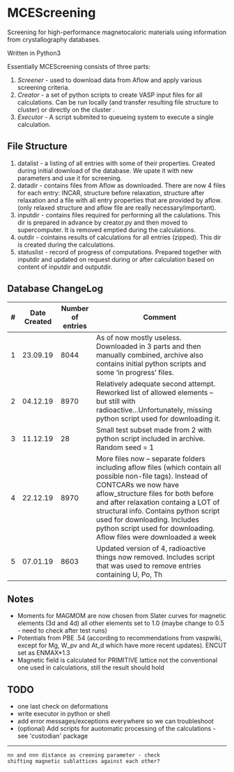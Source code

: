 # MCEScreening
Screening for high-performance magnetocaloric materials using information from crystallography databases.

Written in Python3

Essentially MCEScreening consists of three parts:
1. _*Screener*_ - used to download data from Aflow and apply various screening criteria.   
2. _*Creator*_ - a set of python scripts to create VASP input files for all calculations. Can be run locally (and transfer resulting file structure to cluster) or directly on the cluster .
3. _*Executor*_ - A script submited to queueing system to execute a single calculation. 

File Structure
---

1. datalist - a listing of all entries with some of their properties. Created during initial download of the database. We upate it with new parameters and use it for screening.
2. datadir - contains files from Aflow as downloaded. There are now 4 files for each entry: INCAR, structure before relaxation, structure after relaxation and a file with all entry properties that are provided by aflow. (only relaxed structure and aflow file are really necessary/important).
3. inputdir - contains files required for performing all the calulations. This dir is prepared in advance by creator.py and then moved to supercomputer. It is removed emptied during the calculations.
4. outdir - cointains results of calculations for all entries (zipped). This dir is created during the calculations.
5. statuslist - record of progress of computations. Prepared together with inputdir and updated on request during or after calculation based on content of inputdir and outputdir.


Database ChangeLog
---
| # | Date Created | Number of entries | Comment |
|---|---|---|---|
|1|23.09.19|8044|As of now mostly useless. Downloaded in 3 parts and then manually combined, archive also contains initial python scripts and some ‘in progress’ files. |
|2|04.12.19|8970|Relatively adequate second attempt. Reworked list of allowed elements – but still with radioactive...Unfortunately, missing python script used for downloading it.|
|3|11.12.19| 28 |Small test subset made from 2 with python script included in archive. Random seed  = 1|
|4|22.12.19|8970|More files now – separate folders including aflow files (which contain all possible non-file tags). Instead of CONTCARs we now have aflow_structure files for both before and after relaxation containg a LOT of structural info. Contains python script used for downloading. Includes python script used for downloading. Aflow files were downloaded a week |
|5|07.01.19|8603|Updated version of 4, radioactive things now removed. Includes script that was used to remove entries containing  U, Po, Th|

Notes
---
- Moments for MAGMOM are now chosen from Slater curves for magnetic elements (3d and 4d) all other elements set to 1.0 (maybe change to 0.5 - need to check after test runs)
- Potentials from PBE .54 (according to recommendations from vaspwiki, except for Mg, W_pv and At_d which have more recent updates). ENCUT set as ENMAX*1.3
- Magnetic field is calculated for PRIMITIVE lattice not the conventional one used in calculations, still the result should hold

TODO
---
- one last check on deformations
- write executor in python or shell
- add error messages/exceptions everywhere so we can troubleshoot
- (optional) Add scripts for auotomatic processing of the calculations - see 'custodian' package


---
    nn and nnn distance as creening parameter - check
    shifting magnetic sublattices against each other?
